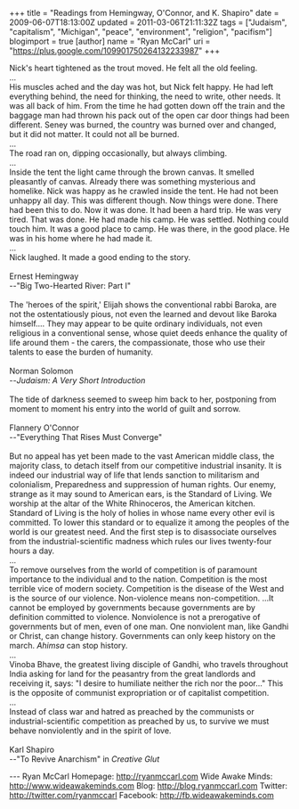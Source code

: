 +++
title = "Readings from Hemingway, O'Connor, and K. Shapiro"
date = 2009-06-07T18:13:00Z
updated = 2011-03-06T21:11:32Z
tags = ["Judaism", "capitalism", "Michigan", "peace", "environment", "religion", "pacifism"]
blogimport = true
[author]
	name = "Ryan McCarl"
	uri = "https://plus.google.com/109901750264132233987"
+++

Nick's heart tightened as the trout moved.  He felt all the old feeling.<br />...<br />His muscles ached and the day was hot, but Nick felt happy.  He had left everything behind, the need for thinking, the need to write, other needs.  It was all back of him.  From the time he had gotten down off the train and the baggage man had thrown his pack out of the open car door things had been different.  Seney was burned, the country was burned over and changed, but it did not matter.  It could not all be burned.<br />...<br />The road ran on, dipping occasionally, but always climbing.<br />...<br />Inside the tent the light came through the brown canvas.  It smelled pleasantly of canvas.  Already there was something mysterious and homelike.  Nick was happy as he crawled inside the tent.  He had not been unhappy all day.  This was different though.  Now things were done.  There had been this to do.  Now it was done.  It had been a hard trip.  He was very tired.  That was done.  He had made his camp.  He was settled.  Nothing could touch him.  It was a good place to camp.  He was there, in the good place.  He was in his home where he had made it.<br />...<br />Nick laughed.  It made a good ending to the story.<br /><br />Ernest Hemingway<br />--"Big Two-Hearted River: Part I"<br /><br />The 'heroes of the spirit,' Elijah shows the conventional rabbi Baroka, are not the ostentatiously pious, not even the learned and devout like Baroka himself....  They may appear to be quite ordinary individuals, not even religious in a conventional sense, whose quiet deeds enhance the quality of life around them - the carers, the compassionate, those who use their talents to ease the burden of humanity.<br /><br />Norman Solomon<br />--<em>Judaism: A Very Short Introduction</em><br /><br />The tide of darkness seemed to sweep him back to her, postponing from moment to moment his entry into the world of guilt and sorrow.<br /><br />Flannery O'Connor<br />--"Everything That Rises Must Converge"<br /><br />But no appeal has yet been made to the vast American middle class, the majority class, to detach itself from our competitive industrial insanity.  It is indeed our industrial way of life that lends sanction to militarism and colonialism, Preparedness and suppression of human rights.  Our enemy, strange as it may sound to American ears, is the Standard of Living.  We worship at the altar of the White Rhinoceros, the American kitchen.  Standard of Living is the holy of holies in whose name every other evil is committed.  To lower this standard or to equalize it among the peoples of the world is our greatest need.  And the first step is to disassociate ourselves from the industrial-scientific madness which rules our lives twenty-four hours a day.<br />...<br />To remove ourselves from the world of competition is of paramount importance to the individual and to the nation.  Competition is the most terrible vice of modern society.  Competition is the disease of the West and is the source of our violence.  Non-violence means non-competition.  ...It cannot be employed by governments because governments are by definition committed to violence.  Nonviolence is not a prerogative of governments but of men, even of one man.  One nonviolent man, like Gandhi or Christ, can change history.  Governments can only keep history on the march.  <em>Ahimsa</em> can stop history.<br />...<br />Vinoba Bhave, the greatest living disciple of Gandhi, who travels throughout India asking for land for the peasantry from the great landlords and receiving it, says: "I desire to humiliate neither the rich nor the poor..."  This is the opposite of communist expropriation or of capitalist competition.<br />...<br />Instead of class war and hatred as preached by the communists or industrial-scientific competition as preached by us, to survive we must behave nonviolently and in the spirit of love.<br /><br />Karl Shapiro<br />--"To Revive Anarchism" in <em>Creative Glut</em><div class="blogger-post-footer">---
Ryan McCarl
Homepage: http://ryanmccarl.com
Wide Awake Minds: http://www.wideawakeminds.com
Blog: http://blog.ryanmccarl.com
Twitter: http://twitter.com/ryanmccarl
Facebook: http://fb.wideawakeminds.com</div>
